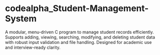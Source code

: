 # codealpha_Student-Management-System
A modular, menu-driven C program to manage student records efficiently. Supports adding, viewing, searching, modifying, and deleting student data with robust input validation and file handling. Designed for academic use and interview-ready clarity.
